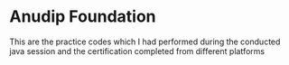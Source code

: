 # Anudip Foundation
This are the practice codes which I had performed during the conducted java session and the certification completed from different platforms

